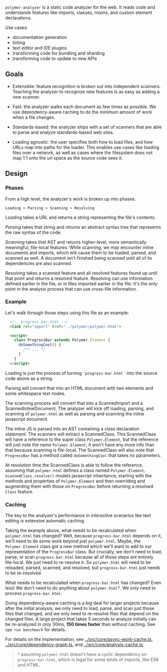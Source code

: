 `polymer-analyzer` is a static code analyzer for the web. It reads code and understands features like imports, classes, mixins, and custom element declarations.

Use cases:
 * documentation generation
 * linting
 * text editor and IDE plugins
 * transforming code for bundling and sharding
 * transforming code to update to new APIs

## Goals

 * Extensible: feature recognition is broken out into independent scanners. Teaching the analyzer to recognize new features is as easy as adding a new scanner.

 * Fast: the analyzer walks each document as few times as possible. We use dependency-aware caching to do the minimum amount of work when a file changes.

 * Standards-based: the analyzer ships with a set of scanners that are able to parse and analyze standards-based web sites.

 * Loading agnostic: the user specifies both how to load files, and how URLs map into paths for the loader. This enables use cases like loading files over a network, as well as cases where the filesystem does not map 1:1 onto the url space as the source code sees it.

## Design

### Phases

From a high level, the analyzer's work is broken up into phases.

    Loading ➡ Parsing ➡ Scanning ➡ Resolving

*Loading* takes a URL and returns a string representing the file's contents.

*Parsing* takes that string and returns an abstract syntax tree that represents the raw syntax of the code.

*Scanning* takes that AST and returns higher-level, more semantically meaningful, file-local features. While scanning, we may encounter inline documents and imports, which will cause them to be loaded, parsed, and scanned as well. A document isn't finished being scanned until all of its dependencies are also scanned.

*Resolving* takes a scanned feature and all resolved features found up until that point and returns a resolved feature. Resolving can use information defined earlier in the file, or in files imported earlier in the file. It's the only point in the analysis process that can use cross-file information.


### Example

Let's walk through those steps using this file as an example:

```html
  <!-- progress-bar.html -->
  <link rel="import" href="../polymer/polymer.html">

  <script>
    class ProgressBar extends Polymer.Element {
      doSomethingCool() {
        /** ... */
      }
    }
  </script>
```

Loading is just the process of turning `'progress-bar.html'` into the source code above as a string.

Parsing will convert that into an HTML document with two elements and some whitespace text nodes.

The scanning process will convert that into a ScannedImport and a ScannedInlineDocument. The analyzer will kick off loading, parsing, and scanning of `polymer.html` as well as parsing and scanning the inline javascript document.

The inline JS is parsed into an AST containing a class declaration statement. The scanners will extract a ScannedClass. This ScannedClass will have a reference to the super class `Polymer.Element`, but the reference will just note the name `Polymer.Element`, it won't have any more info than that because scanning is file-local. The ScannedClass will also note that `ProgressBar` has a method called `doSomethingCool` that takes no parameters.

At resolution time the ScannedClass is able to follow the reference, assuming that `polymer.html` defines a class named `Polymer.Element`. `ScannedClass.resolve()` models javascript inheritance, starting with the methods and properties of `Polymer.Element` and then overriding and augmenting them with those on `ProgressBar` before returning a resolved `Class` feature.

### Caching

The key to the analyzer's performance in interactive scenarios like text editing is extensive automatic caching.

Taking the example above, what needs to be recalculated when `polymer.html` has changed? Well, because `progress-bar.html` depends on it, we'll need to do some work beyond just `polymer.html`. Maybe, the `Polymer.Element` class got a new method which we'll want to add to our representation of the `ProgressBar` class. But crucially, we don't need to load, parse, or scan `progress-bar.html` because all of those steps are entirely file-local. We just need to re-resolve it. So `polymer.html` will need to be reloaded, parsed, scanned, and resolved, but `progress-bar.html` just needs to be re-resolved.

What needs to be recalculated when `progress-bar.html` has changed? Even less! We don't need to do anything about `polymer.html`†. We only need to process `progress-bar.html`.

Doing dependency-aware caching is a big deal for larger projects because after the initial analysis, we only need to load, parse, and scan just those files that changed, and we only need to re-resolve files that depend on the changed files. A large project that takes 5 seconds to analyze initially can be re-analyzed in only 30ms, **150 times faster** than without caching. See `npm run benchmark` for details.

For details on the implementation, see [../src/core/async-work-cache.ts](../src/core/async-work-cache.ts), [../src/core/dependency-graph.ts](../src/core/dependency-graph.ts), and [../src/core/analysis-cache.ts](../src/core/analysis-cache.ts).

> † assuming `polymer.html` doesn't have a cyclic dependency on `progress-bar.html`, which is legal for some kinds of imports, like ES6 and HTML.
